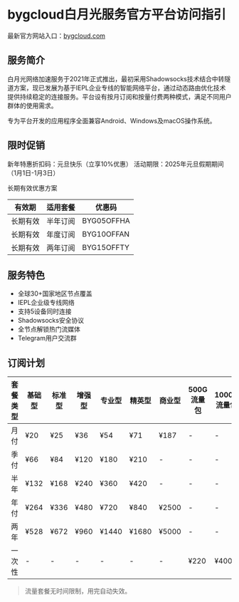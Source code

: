 # bygcloud白月光服务官方平台访问指引

最新官方网站入口：[bygcloud.com](https://url.gogogomiao.one/QYTN)

## 服务简介

白月光网络加速服务于2021年正式推出，最初采用Shadowsocks技术结合中转隧道方案，现已发展为基于IEPL企业专线的智能网络平台，通过动态路由优化技术提供持续稳定的连接服务。平台设有按月订阅和按量付费两种模式，满足不同用户群体的使用需求。

专为平台开发的应用程序全面兼容Android、Windows及macOS操作系统。

## 限时促销

新年特惠折扣码：元旦快乐（立享10%优惠）
活动期限：2025年元旦假期期间（1月1日-1月3日）

长期有效优惠方案

|有效期|适用套餐|优惠码|
|---|---|---|
|长期有效|半年订阅|BYG05OFFHA|
|长期有效|年度订阅|BYG10OFFAN|
|长期有效|两年订阅|BYG15OFFTY|

## 服务特色

* 全球30+国家地区节点覆盖
* IEPL企业级专线网络
* 支持5设备同时连接
* Shadowsocks安全协议
* 全节点解锁热门流媒体
* Telegram用户交流群

## 订阅计划

|套餐类型|基础型|标准型|增强型|专业型|精英型|商业型|500G流量包|1000G流量包|
|---|---|---|---|---|---|---|---|---|
|月付|¥20|¥25|¥36|¥54|¥71|¥187|-|-|
|季付|¥66|¥84|¥120|¥180|¥210|-|-|-|
|半年|¥132|¥168|¥240|¥360|¥420|-|-|-|
|年付|¥264|¥336|¥480|¥720|¥840|¥2500|-|-|
|两年|¥528|¥672|¥960|¥1440|¥1680|¥5000|-|-|
|一次性|-|-|-|-|-|-|¥220|¥400|

> 流量套餐无时间限制，用完自动失效。